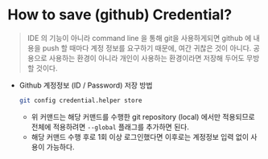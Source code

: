 # How to save (github) Credential?

> IDE 의 기능이 아니라 command line 을 통해 git을 사용하게되면 github 에 내용을 push 할 때마다 계정 정보를 요구하기 때문에, 여간 귀찮은 것이 아니다. 공용으로 사용하는 환경이 아니라 개인이 사용하는 환경이라면 저장해 두어도 무방할 것이다. 

- Github 계정정보 (ID / Password) 저장 방법

  ```bash
  git config credential.helper store
  ```

  - 위 커맨드는 해당 커맨드를 수행한 git repository (local) 에서만 적용되므로 전체에 적용하려면 `--global` 플래그를 추가하면 된다.
  - 해당 커맨드 수행 후로 1회 이상 로그인했다면 이후로는 계정정보 입력 없이 사용이 가능하다.